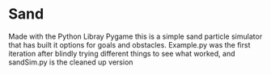 # Sand
Made with the Python Libray Pygame this is a simple sand particle simulator that has built it options for goals and obstacles.
Example.py was the first iteration after blindly trying different things to see what worked, and sandSim.py is the cleaned up version

